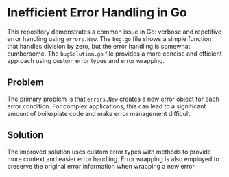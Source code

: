 # Inefficient Error Handling in Go

This repository demonstrates a common issue in Go: verbose and repetitive error handling using `errors.New`.  The `bug.go` file shows a simple function that handles division by zero, but the error handling is somewhat cumbersome. The `bugSolution.go` file provides a more concise and efficient approach using custom error types and error wrapping.

## Problem

The primary problem is that `errors.New` creates a new error object for each error condition.  For complex applications, this can lead to a significant amount of boilerplate code and make error management difficult.

## Solution

The improved solution uses custom error types with methods to provide more context and easier error handling.  Error wrapping is also employed to preserve the original error information when wrapping a new error.